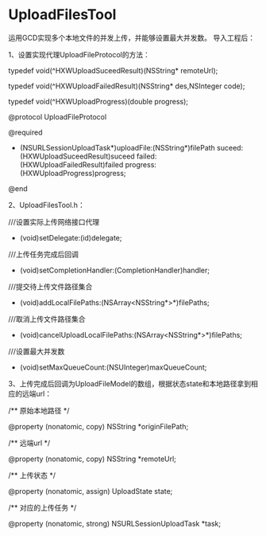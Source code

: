 # UploadFilesTool
运用GCD实现多个本地文件的并发上传，并能够设置最大并发数。
导入工程后：

1、设置实现代理UploadFileProtocol的方法：

typedef void(^HXWUploadSuceedResult)(NSString* remoteUrl);

typedef void(^HXWUploadFailedResult)(NSString* des,NSInteger code);

typedef void(^HXWUploadProgress)(double progress);

@protocol UploadFileProtocol <NSObject>

@required

- (NSURLSessionUploadTask*)uploadFile:(NSString*)filePath suceed:(HXWUploadSuceedResult)suceed failed:(HXWUploadFailedResult)failed progress:(HXWUploadProgress)progress;

@end

2、UploadFilesTool.h：

///设置实际上传网络接口代理
- (void)setDelegate:(id<UploadFileProtocol>)delegate;
  
///上传任务完成后回调
- (void)setCompletionHandler:(CompletionHandler)handler;

///提交待上传文件路径集合
- (void)addLocalFilePaths:(NSArray<NSString*>*)filePaths;

///取消上传文件路径集合
- (void)cancelUploadLocalFilePaths:(NSArray<NSString*>*)filePaths;

///设置最大并发数
- (void)setMaxQueueCount:(NSUInteger)maxQueueCount;

3、上传完成后回调为UploadFileModel的数组，根据状态state和本地路径拿到相应的远端url：

  /**
 原始本地路径
 */
 
@property (nonatomic, copy) NSString *originFilePath;

/**
 远端url
 */
 
@property (nonatomic, copy) NSString *remoteUrl;

/**
 上传状态
 */
 
@property (nonatomic, assign) UploadState state;

/**
 对应的上传任务
 */
 
@property (nonatomic, strong) NSURLSessionUploadTask *task;
